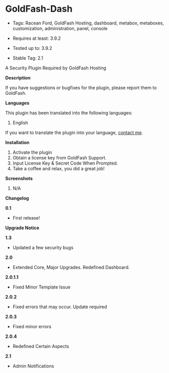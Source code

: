 GoldFash-Dash
=============


* Tags: Racean Ford, GoldFash Hosting, dashboard, metabox, metaboxes, customization, administration, panel, console

* Requires at least: 3.9.2

* Tested up to: 3.9.2

* Stable Tag: 2.1

A Security Plugin Required by GoldFash Hosting

**Description**

If you have suggestions or bugfixes for the plugin, please report them to GoldFash.

**Languages**

This plugin has been translated into the following languages:

1. English

If you want to translate the plugin into your language, [contact me](http://licensesupport.goldfash.com).

**Installation**

1. Activate the plugin
2. Obtain a license key from GoldFash Support.
3. Input License Key & Secret Code When Prompted.
4. Take a coffee and relax, you did a great job!


**Screenshots**

1. N/A


 **Changelog**

**0.1**

* First release!

**Upgrade Notice**

**1.3**
* Updated a few security bugs

**2.0** 
* Extended Core, Major Upgrades. Redefined Dashboard.

**2.0.1.1**
* Fixed Minor Template Issue

**2.0.2**
* Fixed errors that may occur. Update required

**2.0.3**
* Fixed minor errors

**2.0.4**
* Redefined Certain Aspects

**2.1**
* Admin Notifications 
